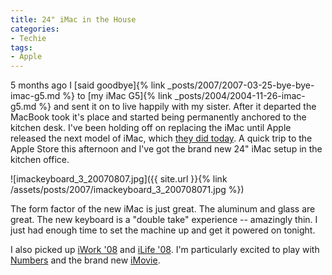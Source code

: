 ```yaml
---
title: 24" iMac in the House
categories:
- Techie
tags:
- Apple
---
```


5 months ago I [said goodbye]{% link _posts/2007/2007-03-25-bye-bye-imac-g5.md %} to [my iMac G5]{% link _posts/2004/2004-11-26-imac-g5.md %} and sent it on to live happily with my sister. After it departed the MacBook took it's place and started being permanently anchored to the kitchen desk. I've been holding off on replacing the iMac until Apple released the next model of iMac, which [they did today](http://www.tuaw.com/2007/08/07/apple-announces-new-imacs-with-aluminum-enclosure-glass-display/). A quick trip to the Apple Store this afternoon and I've got the brand new 24" iMac setup in the kitchen office.


![imackeyboard_3_20070807.jpg]({{ site.url }}{% link /assets/posts/2007/imackeyboard_3_200708071.jpg %})

The form factor of the new iMac is just great. The aluminum and glass are great. The new keyboard is a "double take" experience -- amazingly thin. I just had enough time to set the machine up and get it powered on tonight.

I also picked up [iWork '08](http://www.apple.com/iwork/) and [iLife '08](http://www.apple.com/ilife/). I'm particularly excited to play with [Numbers](http://www.apple.com/iwork/numbers/) and the brand new [iMovie](http://www.apple.com/ilife/imovie/).
